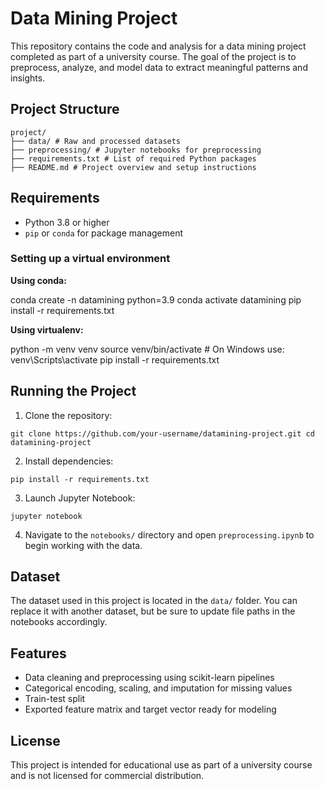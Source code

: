 # Data Mining Project

This repository contains the code and analysis for a data mining project completed as part of a university course. The goal of the project is to preprocess, analyze, and model data to extract meaningful patterns and insights.

## Project Structure
```
project/
├── data/ # Raw and processed datasets 
├── preprocessing/ # Jupyter notebooks for preprocessing
├── requirements.txt # List of required Python packages 
├── README.md # Project overview and setup instructions
```

## Requirements

- Python 3.8 or higher
- `pip` or `conda` for package management

### Setting up a virtual environment

**Using conda:**

conda create -n datamining python=3.9 conda activate datamining pip install -r requirements.txt


**Using virtualenv:**

python -m venv venv source venv/bin/activate # On Windows use: venv\Scripts\activate pip install -r requirements.txt


## Running the Project

1. Clone the repository:
```
git clone https://github.com/your-username/datamining-project.git cd datamining-project
```

2. Install dependencies:
```
pip install -r requirements.txt
```

3. Launch Jupyter Notebook:
```
jupyter notebook
```

4. Navigate to the `notebooks/` directory and open `preprocessing.ipynb` to begin working with the data.

## Dataset

The dataset used in this project is located in the `data/` folder. You can replace it with another dataset, but be sure to update file paths in the notebooks accordingly.

## Features

- Data cleaning and preprocessing using scikit-learn pipelines
- Categorical encoding, scaling, and imputation for missing values
- Train-test split
- Exported feature matrix and target vector ready for modeling

## License

This project is intended for educational use as part of a university course and is not licensed for commercial distribution.
